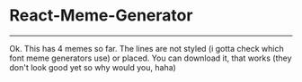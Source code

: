 # React-Meme-Generator
---------------
Ok. This has 4 memes so far.
The lines are not styled (i gotta check which font meme generators use) or placed.
You can download it, that works (they don't look good yet so why would you, haha)

